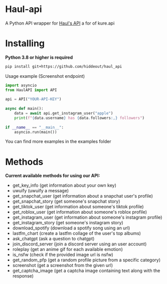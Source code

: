 Haul-api
==========

A Python API wrapper for [Haul's API](https://api.haul.digital/) a for of kure.api

Installing
==========

**Python 3.8 or higher is required**

```sh
pip install git+https://github.com/hiddeout/haul_api
```

Usage example (Screenshot endpoint)

```py 
import asyncio
from HaulAPI import API 
    
api = API("YOUR-API-KEY")
    
async def main():
    data = await api.get_instagram_user("apple")
    print(f"{data.username} has {data.followers:,} followers")
    
if __name__ == "__main__":
    asyncio.run(main())
```

You can find more examples in the examples folder

Methods
==========

**Current available methods for using our API:**

- get_key_info (get information about your own key)
- uwuify (uwuify a message)
- get_snapchat_user (get information about a snapchat user's profile)
- get_snapchat_story (get someone's snapchat story)
- get_tiktok_user (get information about someone's tiktok profile)
- get_roblox_user (get information about someone's roblox profile)
- get_instagram_user (get information about someone's instagram profile)
- get_instagram_story (get someone's instagram story)
- download_spotify (download a spotify song using an url)
- lastfm_chart (create a lastfm collage of the user's top albums)
- ask_chatgpt (ask a question to chatgpt)
- join_discord_server (join a discord server using an user account)
- roleplay (get an anime gif for each available emotion)
- is_nsfw (check if the provided image url is nsfw)
- get_random_pfp (get a random profile picture from a specific category)
- screenshot (get a screenshot from the given url)
- get_captcha_image (get a captcha image containing text along with the response)
